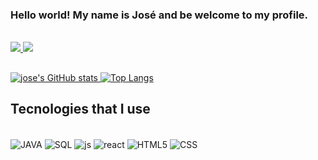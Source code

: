### Hello world! My name is José and be welcome to my profile.

<br>

<div>
<a href="https://www.linkedin.com/in/developer-jose-meneses/"> <img src="https://img.shields.io/badge/LinkedIn-0077B5?style=for-the-badge&logo=linkedin&logoColor=white">
<a href="mailto:josefilmeneses@gmail.com"> <img src="https://img.shields.io/badge/Gmail-D14836?style=for-the-badge&logo=gmail&logoColor=white">
                                                              
</div>
  
##


![jose's GitHub stats](https://github-readme-stats.vercel.app/api?username=jose5556&show_icons=true&line_height=28.9&theme=radical)
[![Top Langs](https://github-readme-stats.vercel.app/api/top-langs/?username=jose5556&layout=donut&line_height=10&card_width=330&theme=radical&size_weight=1&count_weight=0.5&)](https://github.com/jose5556/github-readme-stats)

## Tecnologies that I use

<div style="display: inline block"><br />
  <img align="center" alt="JAVA" src="https://img.shields.io/badge/Java-ED8B00?style=for-the-badge&logo=openjdk&logoColor=white">
  <img align="center" alt="SQL" src="https://img.shields.io/badge/MySQL-00000F?style=for-the-badge&logo=mysql&logoColor=white">
  <img align="center" alt="js" src="https://img.shields.io/badge/JavaScript-323330?style=for-the-badge&logo=javascript&logoColor=F7DF1E">
  <img align="center" alt="react" src="https://img.shields.io/badge/React-20232A?style=for-the-badge&logo=react&logoColor=61DAFB">
  <img align="center" alt="HTML5" src="https://img.shields.io/badge/HTML5-E34F26?style=for-the-badge&logo=html5&logoColor=white">
  <img align="center" alt="CSS" src="https://img.shields.io/badge/CSS3-1572B6?style=for-the-badge&logo=css3&logoColor=white">
</div>

<!-- ![snake animation](https://github.com/jose5556/jose5556/blob/output/github-contribution-grid-snake.svg) !-->
